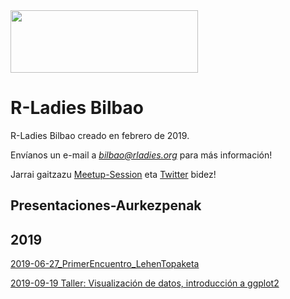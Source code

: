 <img src="https://github.com/rladies/starter-kit/blob/master/logo/R-LadiesGlobal_RBG_online_LogoWithText_Horizontal.png" data-canonical-src="https://github.com/rladies/starter-kit/blob/master/logo/R-LadiesGlobal_RBG_online_LogoWithText_Horizontal.png" width="300" height="100" />
 
  # R-Ladies Bilbao
 
  R-Ladies Bilbao creado en febrero de 2019.
  
  Envíanos un e-mail a *bilbao@rladies.org* para más información!
  
  Jarrai gaitzazu [Meetup-Session](https://www.meetup.com/es-ES/rladies-bilbao/) eta [Twitter](https://twitter.com/RLadiesBIO) bidez!
  
  ## Presentaciones-Aurkezpenak
  
  ## 2019
   
   [2019-06-27_PrimerEncuentro_LehenTopaketa](https://github.com/RLadiesBIO/Presentaciones-Aurkezpenak/tree/master/2019-06-27_PrimerEncuentro_LehenTopaketa)


[2019-09-19 Taller: Visualización de datos, introducción a ggplot2](https://github.com/RLadiesBIO/Presentaciones-Aurkezpenak/tree/master/2019-09-19_2Taller)
